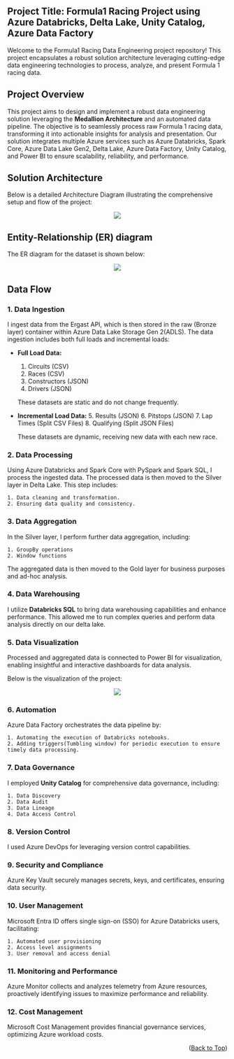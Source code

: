 <a name="readme-top"></a>

## Project Title: Formula1 Racing Project using Azure Databricks, Delta Lake, Unity Catalog, Azure Data Factory
Welcome to the Formula1 Racing Data Engineering project repository! This project encapsulates a robust solution architecture leveraging cutting-edge data engineering technologies to process, analyze, and present Formula 1 racing data.

## Project Overview
This project aims to design and implement a robust data engineering solution leveraging the **Medallion Architecture** and an automated data pipeline. The objective is to seamlessly process raw Formula 1 racing data, transforming it into actionable insights for analysis and presentation. Our solution integrates multiple Azure services such as Azure Databricks, Spark Core, Azure Data Lake Gen2, Delta Lake, Azure Data Factory, Unity Catalog, and Power BI to ensure scalability, reliability, and performance.

## Solution Architecture

Below is a detailed Architecture Diagram illustrating the comprehensive setup and flow of the project:

<p align="center">
<img src="Architecture_Diagram.png" />
</p>

## Entity-Relationship (ER) diagram

The ER diagram for the dataset is shown below:

<p align="center">
<img src="Architecture_Diagram.png" />
</p>

## Data Flow

### 1. Data Ingestion

I ingest data from the Ergast API, which is then stored in the raw (Bronze layer) container within Azure Data Lake Storage Gen 2(ADLS). The data ingestion includes both full loads and incremental loads:

- **Full Load Data:**
    1. Circuits (CSV)
    2. Races (CSV)
    3. Constructors (JSON)
    4. Drivers (JSON)

    These datasets are static and do not change frequently.

- **Incremental Load Data:**
    5. Results (JSON)
    6. Pitstops (JSON)
    7. Lap Times (Split CSV Files)
    8. Qualifying (Split JSON Files)

    These datasets are dynamic, receiving new data with each new race.

### 2. Data Processing

Using Azure Databricks and Spark Core with PySpark and Spark SQL, I process the ingested data. The processed data is then moved to the Silver layer in Delta Lake. This step includes:

    1. Data cleaning and transformation.
    2. Ensuring data quality and consistency.

### 3. Data Aggregation

In the Silver layer, I perform further data aggregation, including:

    1. GroupBy operations
    2. Window functions

The aggregated data is then moved to the Gold layer for business purposes and ad-hoc analysis.

### 4. Data Warehousing 

I utilize **Databricks SQL** to bring data warehousing capabilities and enhance performance. This allowed me to run complex queries and perform data analysis directly on our delta lake.

### 5. Data Visualization

Processed and aggregated data is connected to Power BI for visualization, enabling insightful and interactive dashboards for data analysis.

Below is the visualization of the project:

<p align="center">
<img src="Architecture_Diagram.png" />
</p>

### 6. Automation

Azure Data Factory orchestrates the data pipeline by:

    1. Automating the execution of Databricks notebooks.
    2. Adding triggers(Tumbling window) for periodic execution to ensure timely data processing.

### 7. Data Governance

I employed **Unity Catalog** for comprehensive data governance, including:

    1. Data Discovery
    2. Data Audit
    3. Data Lineage
    4. Data Access Control

### 8. Version Control

I used Azure DevOps for leveraging version control capabilities.

### 9. Security and Compliance

Azure Key Vault securely manages secrets, keys, and certificates, ensuring data security.

### 10. User Management

Microsoft Entra ID offers single sign-on (SSO) for Azure Databricks users, facilitating:

    1. Automated user provisioning
    2. Access level assignments
    3. User removal and access denial

### 11. Monitoring and Performance

Azure Monitor collects and analyzes telemetry from Azure resources, proactively identifying issues to maximize performance and reliability.

### 12. Cost Management

Microsoft Cost Management provides financial governance services, optimizing Azure workload costs.



<p align="right">(<a href="#readme-top">Back to Top</a>)</p>